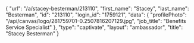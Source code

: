 {
    "url": "\/a\/stacey-besterman\/213110",
    "first_name": "Stacey",
    "last_name": "Besterman",
    "id": "213110",
    "login_id": "1759121",
    "data": {
        "profilePhoto": "\/api\/canvas\/logo\/281759701-0.2507816207129.jpg",
        "job_title": "Benefits Service Specialist"
    },
    "type": "captivate",
    "layout": "ambassador",
    "title": "Stacey Besterman"
}